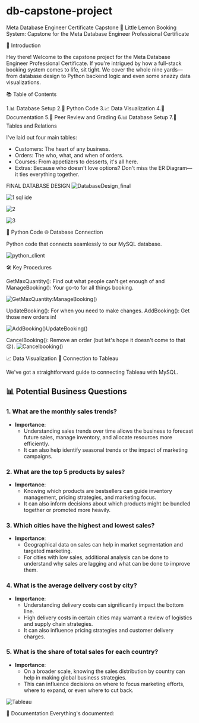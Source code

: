 # db-capstone-project
Meta Database Engineer Certificate Capstone
🍋 Little Lemon Booking System: Capstone for the Meta Database Engineer Professional Certificate

👋 Introduction

Hey there! Welcome to the capstone project for the Meta Database Engineer Professional Certificate. If you're intrigued by how a full-stack booking system comes to life, sit tight. We cover the whole nine yards—from database design to Python backend logic and even some snazzy data visualizations.

📚 Table of Contents

1.📊 Database Setup
2.🐍 Python Code
3.📈 Data Visualization
4.📝 Documentation
5.🤝 Peer Review and Grading
6.📊 Database Setup
7.📓 Tables and Relations

I've laid out four main tables:

- Customers: The heart of any business.
- Orders: The who, what, and when of orders.
- Courses: From appetizers to desserts, it's all here.
- Extras: Because who doesn't love options?
Don't miss the ER Diagram—it ties everything together.


FINAL DATABASE DESIGN
![DatabaseDesign_final](https://github.com/axhoang/db-capstone-project/assets/117322132/46451b77-7e24-460e-95a1-693941519fd0)





![1 sql ide](https://github.com/axhoang/db-capstone-project/assets/117322132/6484d7e3-25d4-4162-ad5c-43006cd5be60)

![2](https://github.com/axhoang/db-capstone-project/assets/117322132/6c0b0b62-486e-43ff-bad2-88434c647da1)

![3](https://github.com/axhoang/db-capstone-project/assets/117322132/0f416fd0-c5e0-4c3d-9197-75b52ff3a222)





🐍 Python Code
🌐 Database Connection

Python code that connects seamlessly to our MySQL database.

![python_client](https://github.com/axhoang/db-capstone-project/assets/117322132/65a4b8e7-b37a-42c7-b7cc-4d9e637cc821)

🛠️ Key Procedures

GetMaxQuantity(): Find out what people can't get enough of and ManageBooking(): Your go-to for all things booking.

![GetMaxQuantity:ManageBooking()](https://github.com/axhoang/db-capstone-project/assets/117322132/e86feccf-87c3-4be3-a82d-5924c515f79e)

UpdateBooking(): For when you need to make changes.
AddBooking(): Get those new orders in!

![AddBooking()UpdateBooking()](https://github.com/axhoang/db-capstone-project/assets/117322132/d613163b-ce21-4da7-8c40-0070d5713b13)

CancelBooking(): Remove an order (but let's hope it doesn't come to that 😢).
![Cancelbooking()](https://github.com/axhoang/db-capstone-project/assets/117322132/bd96dc6d-d0dc-4c11-9d70-41a9f7d35c1d)

📈 Data Visualization
🤝 Connection to Tableau

We've got a straightforward guide to connecting Tableau with MySQL.


## 📊 Potential Business Questions

### 1. What are the monthly sales trends?
  - **Importance**: 
    - Understanding sales trends over time allows the business to forecast future sales, manage inventory, and allocate resources more efficiently.
    - It can also help identify seasonal trends or the impact of marketing campaigns.

### 2. What are the top 5 products by sales?
  - **Importance**: 
    - Knowing which products are bestsellers can guide inventory management, pricing strategies, and marketing focus.
    - It can also inform decisions about which products might be bundled together or promoted more heavily.

### 3. Which cities have the highest and lowest sales?
  - **Importance**: 
    - Geographical data on sales can help in market segmentation and targeted marketing.
    - For cities with low sales, additional analysis can be done to understand why sales are lagging and what can be done to improve them.

### 4. What is the average delivery cost by city?
  - **Importance**: 
    - Understanding delivery costs can significantly impact the bottom line.
    - High delivery costs in certain cities may warrant a review of logistics and supply chain strategies.
    - It can also influence pricing strategies and customer delivery charges.

### 5. What is the share of total sales for each country?
  - **Importance**: 
    - On a broader scale, knowing the sales distribution by country can help in making global business strategies.
    - This can influence decisions on where to focus marketing efforts, where to expand, or even where to cut back.



![Tableau](https://github.com/axhoang/db-capstone-project/assets/117322132/5ba67dcf-5dc2-4827-908f-4687f17a6a56)


📝 Documentation
Everything's documented:


